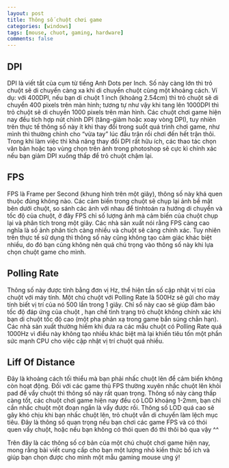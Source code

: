 ```yaml
---
layout: post
title: Thông số chuột chơi game
categories: [windows]
tags: [mouse, chuot, gaming, hardware]
comments: false
---
```


## DPI

DPI là viết tắt của cụm từ tiếng Anh Dots per Inch. Số này càng lớn thì trỏ chuột sẽ di chuyển càng xa khi di chuyển chuột cùng một khoảng cách. Ví dụ: với 400DPI, nếu bạn di chuột 1 inch (khoảng 2.54cm) thì trỏ chuột sẽ di chuyển 400 pixels trên màn hình; tương tự như vậy khi tang lên 1000DPI thì trỏ chuột sẽ di chuyển 1000 pixels trên màn hình. Các chuột chơi game hiện nay đều tích hợp nút chỉnh DPI (tăng-giảm hoặc xoay vòng DPI), tuy nhiên trên thực tế thông số này ít khi thay đổi trong suốt quá trình chơi game, như mình thì thường chỉnh cho “vừa tay” lúc đầu trận rồi chơi đến hết trận thôi. Trong khi làm việc thì khả năng thay đổi DPI rất hữu ích, các thao tác chọn văn bản hoặc tạo vùng chọn trên ảnh trong photoshop sẽ cực kì chính xác nếu bạn giảm DPI xuống thấp để trỏ chuột chậm lại.

## FPS

FPS là Frame per Second (khung hình trên một giây), thông số này khá quen thuộc đúng không nào. Các cảm biến trong chuột sẽ chụp lại ảnh bề mặt bên dưới chuột, so sánh các ảnh với nhau để tínhtoán ra hướng di chuyển và tốc độ của chuột, ở đây FPS chỉ số lượng ảnh mà cảm biến của chuột chụp lại và phân tích trong một giây. Các nhà sản xuất nói rằng FPS càng cao nghĩa là số ảnh phân tích càng nhiều và chuột sẽ càng chính xác. Tuy nhiên trên thực tế sử dụng thì thông số này cũng không tạo cảm giác khác biệt nhiều, do đó bạn cũng không nên quá chú trọng vào thông số này khi lựa chọn chuột game cho mình.

## Polling Rate

Thông số này được tính bằng đơn vị Hz, thể hiện tần số cập nhật vị trí của chuột với máy tính. Một chú chuột với Polling Rate là 500Hz sẽ gửi cho máy tính biết vị trí của nó 500 lần trong 1 giây. Chỉ số này cao sẽ giúp đảm bảo tốc độ đáp ứng của chuột , hạn chế tình trạng trỏ chuột không chính xác khi bạn di chuột tốc độ cao (một pha phản xạ trong game bắn súng chẳn hạn).
Các nhà sản xuất thường hiếm khi đưa ra các mẫu chuột có Polling Rate quá 1000Hz vì điều này không tạo nhiều khác biệt mà lại khiến tiêu tốn một phần sức mạnh CPU cho việc cập nhật vị trí chuột quá nhiều.

## Liff Of Distance

Đây là khoảng cách tối thiểu mà bạn phải nhấc chuột lên để cảm biến không còn hoạt động. Đối với các game thủ FPS thường xuyên nhấc chuột lên khỏi pad để vẩy chuột thì thông số này rất quan trọng. Thông số này càng thấp càng tốt, các chuột chơi game hiện nay đều có LOD khoảng 1-2mm, bạn chỉ cần nhấc chuột một đoạn ngắn là vẩy được rồi. Thông số LOD quá cao sẽ gây khó chịu khi bạn nhấc chuột lên, trỏ chuột vẫn di chuyển làm lệch mục tiêu. Đây là thông số quan trọng nếu bạn chơi các game FPS và có thói quen vẩy chuột, hoặc nếu bạn không có thói quen đó thì thôi bỏ qua vậy ^^

Trên đây là các thông số cơ bản của một chú chuột chơi game hiện nay, mong rằng bài viết cung cấp cho bạn một lượng nhỏ kiến thức bổ ích và giúp bạn chọn được cho mình một mẫu gaming mouse ưng ý!
